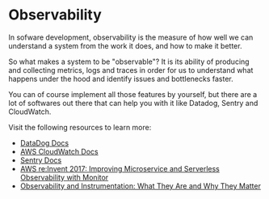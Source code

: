 # Observability

In sofware development, observability is the measure of how well we can understand a system from the work it does, and how to make it better.

So what makes a system to be "observable"? It is its ability of producing and collecting metrics, logs and traces in order for us to understand what happens under the hood and identify issues and bottlenecks faster.

You can of course implement all those features by yourself, but there are a lot of softwares out there that can help you with it like Datadog, Sentry and CloudWatch.

Visit the following resources to learn more:

- [DataDog Docs](https://docs.datadoghq.com/)
- [AWS CloudWatch Docs](https://aws.amazon.com/cloudwatch/getting-started/)
- [Sentry Docs](https://docs.sentry.io/)
- [AWS re:Invent 2017: Improving Microservice and Serverless Observability with Monitor](https://www.youtube.com/watch?v=Wx0SHRb2xcI)
- [Observability and Instrumentation: What They Are and Why They Matter](https://newrelic.com/blog/best-practices/observability-instrumentation)
